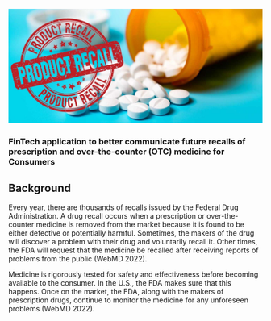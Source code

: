 ![alt text](blood-pressure-drug-recall-lg.jpg)

### FinTech application to better communicate future recalls of prescription and over-the-counter (OTC) medicine for Consumers

## Background

Every year, there are thousands of recalls issued by the Federal Drug Administration. A drug recall occurs when a prescription or over-the-counter medicine is removed from the market because it is found to be either defective or potentially harmful. Sometimes, the makers of the drug will discover a problem with their drug and voluntarily recall it. Other times, the FDA will request that the medicine be recalled after receiving reports of problems from the public (WebMD 2022).

Medicine is rigorously tested for safety and effectiveness before becoming available to the consumer. In the U.S., the FDA makes sure that this happens. Once on the market, the FDA, along with the makers of prescription drugs, continue to monitor the medicine for any unforeseen problems (WebMD 2022).
